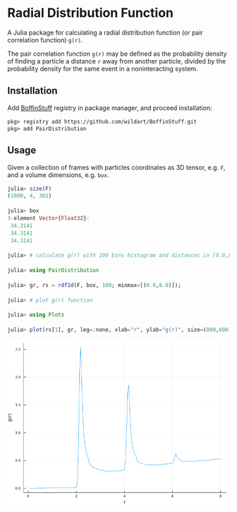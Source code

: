 # Radial Distribution Function

A Julia package for calculating a radial distribution function (or pair correlation function) `g(r)`.

The pair correlation function `g(r)` may be defined as the probability density
of finding a particle a distance `r` away from another particle, divided by
the probability density for the same event in a noninteracting system.

## Installation

Add [BoffinStuff](https://github.com/wildart/BoffinStuff) registry in package manager, and proceed installation:

```
pkg> registry add https://github.com/wildart/BoffinStuff.git
pkg> add PairDistribution
```

## Usage

Given a collection of frames with particles coordinates as 3D tensor, e.g. `F`,
and a volume dimensions, e.g. `box`.

```julia
julia> size(F)
(1000, 4, 302)

julia> box
3-element Vector{Float32}:
 34.3141
 34.3141
 34.3141

julia> # calculate g(r) with 100 bins histogram and distances in [0.0,8.0] range.

julia> using PairDistribution

julia> gr, rs = rdf1d(F, box, 100; minmax=[(0.0,8.0)]);

julia> # plot g(r) function

julia> using Plots

julia> plot(rs[1], gr, leg=:none, xlab="r", ylab="g(r)", size=(800,600))
```
![gr](img/gr-1d.png)